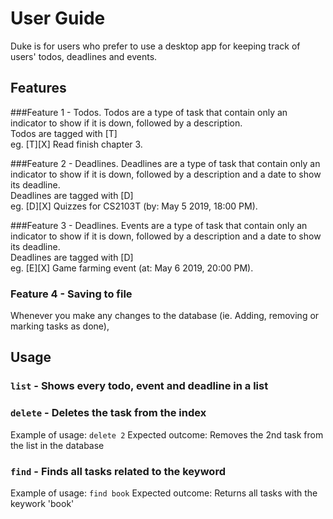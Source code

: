 # User Guide
Duke is for users who prefer to use a desktop app for keeping track 
of users' todos, deadlines and events.

## Features

###Feature 1 - Todos.
Todos are a type of task that contain only an indicator to show if it is down, followed by a description.\
Todos are tagged with [T]\
eg. [T][X] Read finish chapter 3. 

###Feature 2 - Deadlines.
Deadlines are a type of task that contain only an indicator to show if it is down, followed by a description 
and a date to show its deadline.\
Deadlines are tagged with [D]\
eg. [D][X] Quizzes for CS2103T (by: May 5 2019, 18:00 PM). 

###Feature 3 - Deadlines.
Events are a type of task that contain only an indicator to show if it is down, followed by a description 
and a date to show its deadline.\
Deadlines are tagged with [D]\
eg. [E][X] Game farming event (at: May 6 2019, 20:00 PM).

### Feature 4 - Saving to file
Whenever you make any changes to the database (ie. Adding, removing or marking tasks as done), 

## Usage

### `list` - Shows every todo, event and deadline in a list 

### `delete` - Deletes the task from the index
Example of usage:
`delete 2`
Expected outcome:
Removes the 2nd task from the list in the database

### `find` - Finds all tasks related to the keyword
Example of usage: 
`find book`
Expected outcome:
Returns all tasks with the keywork 'book'

